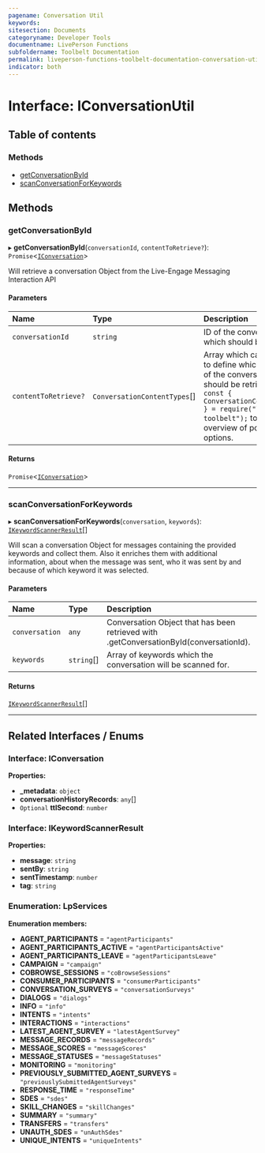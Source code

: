 ```yaml
---
pagename: Conversation Util
keywords:
sitesection: Documents
categoryname: Developer Tools
documentname: LivePerson Functions
subfoldername: Toolbelt Documentation
permalink: liveperson-functions-toolbelt-documentation-conversation-util.html 
indicator: both
---
```


# Interface: IConversationUtil

## Table of contents

### Methods

- [getConversationById](#getconversationbyid)
- [scanConversationForKeywords](#scanconversationforkeywords)

## Methods

### getConversationById

▸ **getConversationById**(`conversationId`, `contentToRetrieve?`): `Promise`<[`IConversation`](#interface-iconversation)\>

Will retrieve a conversation Object from the Live-Engage Messaging Interaction API

#### Parameters

| Name | Type | Description |
| :------ | :------ | :------ |
| `conversationId` | `string` | ID of the conversation which should be retrieved |
| `contentToRetrieve?` | `ConversationContentTypes`[] | Array which can be used to define which contents of the conversation should be retrieved. Use `const { ConversationContentTypes } = require("lp-faas-toolbelt");` to get an overview of possible options. |

#### Returns

`Promise`<[`IConversation`](#interface-iconversation)\>

___

### scanConversationForKeywords

▸ **scanConversationForKeywords**(`conversation`, `keywords`): [`IKeywordScannerResult`](#interface-ikeywordscannerresult)[]

Will scan a conversation Object for messages containing the provided keywords and collect them. Also it enriches them with additional information,
about when the message was sent, who it was sent by and because of which keyword it was selected.

#### Parameters

| Name | Type | Description |
| :------ | :------ | :------ |
| `conversation` | `any` | Conversation Object that has been retrieved with .getConversationById(conversationId). |
| `keywords` | `string`[] | Array of keywords which the conversation will be scanned for. |

#### Returns

[`IKeywordScannerResult`](#interface-ikeywordscannerresult)[]

___

## Related Interfaces / Enums

### Interface: IConversation

**Properties:**

- **\_metadata**: `object`
- **conversationHistoryRecords**: `any`[]
- `Optional` **ttlSecond**: `number`

### Interface: IKeywordScannerResult

**Properties:**

- **message**: `string`
- **sentBy**: `string`
- **sentTimestamp**: `number`
- **tag**: `string`

### Enumeration: LpServices

**Enumeration members:**

- **AGENT\_PARTICIPANTS** = `"agentParticipants"`
- **AGENT\_PARTICIPANTS\_ACTIVE** = `"agentParticipantsActive"`
- **AGENT\_PARTICIPANTS\_LEAVE** = `"agentParticipantsLeave"`
- **CAMPAIGN** = `"campaign"`
- **COBROWSE\_SESSIONS** = `"coBrowseSessions"`
- **CONSUMER\_PARTICIPANTS** = `"consumerParticipants"`
- **CONVERSATION\_SURVEYS** = `"conversationSurveys"`
- **DIALOGS** = `"dialogs"`
- **INFO** = `"info"`
- **INTENTS** = `"intents"`
- **INTERACTIONS** = `"interactions"`
- **LATEST\_AGENT\_SURVEY** = `"latestAgentSurvey"`
- **MESSAGE\_RECORDS** = `"messageRecords"`
- **MESSAGE\_SCORES** = `"messageScores"`
- **MESSAGE\_STATUSES** = `"messageStatuses"`
- **MONITORING** = `"monitoring"`
- **PREVIOUSLY\_SUBMITTED\_AGENT\_SURVEYS** = `"previouslySubmittedAgentSurveys"`
- **RESPONSE\_TIME** = `"responseTime"`
- **SDES** = `"sdes"`
- **SKILL\_CHANGES** = `"skillChanges"`
- **SUMMARY** = `"summary"`
- **TRANSFERS** = `"transfers"`
- **UNAUTH\_SDES** = `"unAuthSdes"`
- **UNIQUE\_INTENTS** = `"uniqueIntents"`
